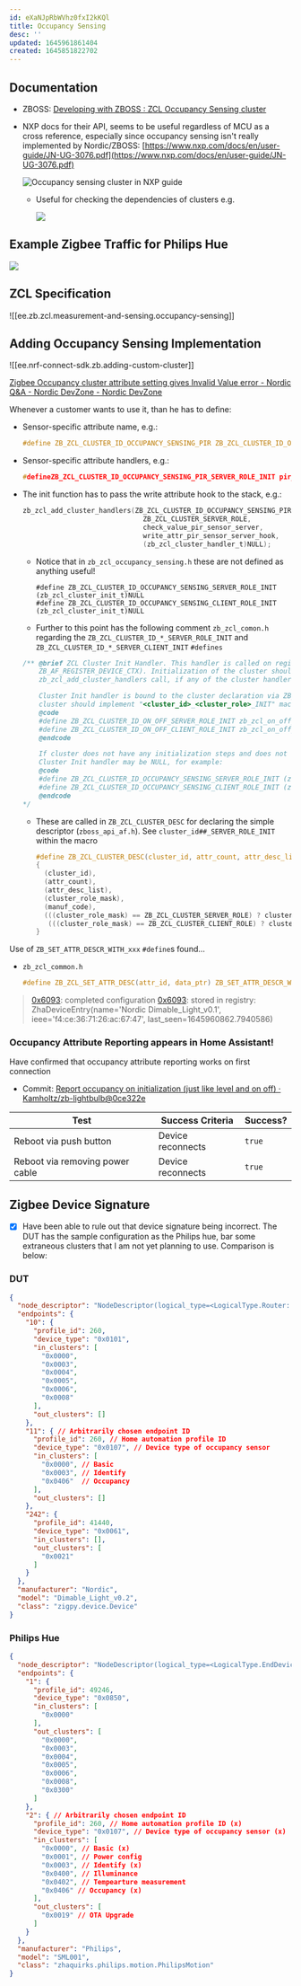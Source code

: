 ```yaml
---
id: eXaNJpRbWVhz0fxI2kKQl
title: Occupancy Sensing
desc: ''
updated: 1645961861404
created: 1645851822702
---
```


## Documentation

- ZBOSS: [Developing with ZBOSS : ZCL Occupancy Sensing cluster](https://developer.nordicsemi.com/nRF_Connect_SDK/doc/zboss_api_doc/group___z_b___z_c_l___o_c_c_u_p_a_n_c_y___s_e_n_s_i_n_g.html)

- NXP docs for their API, seems to be useful regardless of MCU as a cross reference, especially since occupancy sensing isn't really implemented by Nordic/ZBOSS: [https://www.nxp.com/docs/en/user-guide/JN-UG-3076.pdf](https://www.nxp.com/docs/en/user-guide/JN-UG-3076.pdf)

  ![Occupancy sensing cluster in NXP guide](assets/images/2022-02-26-15-43-56.png)

  - Useful for checking the dependencies of clusters e.g.

    ![](assets/images/2022-02-26-15-45-35.png)

## Example Zigbee Traffic for Philips Hue

![](assets/images/2022-02-26-15-19-15.png)


## ZCL Specification

![[ee.zb.zcl.measurement-and-sensing.occupancy-sensing]]

## Adding Occupancy Sensing Implementation

![[ee.nrf-connect-sdk.zb.adding-custom-cluster]]

[Zigbee Occupancy cluster attribute setting gives Invalid Value error - Nordic Q&amp;A - Nordic DevZone - Nordic DevZone](https://devzone.nordicsemi.com/f/nordic-q-a/60960/zigbee-occupancy-cluster-attribute-setting-gives-invalid-value-error)

Whenever a customer wants to use it, than he has to define:

- Sensor-specific attribute name, e.g.:

  ```c
  #define ZB_ZCL_CLUSTER_ID_OCCUPANCY_SENSING_PIR ZB_ZCL_CLUSTER_ID_OCCUPANCY_SENSING
  ```

- Sensor-specific attribute handlers, e.g.:

  ```c
  #defineZB_ZCL_CLUSTER_ID_OCCUPANCY_SENSING_PIR_SERVER_ROLE_INIT pir_sensor_init
  ```

- The init function has to pass the write attribute hook to the stack, e.g.:

  ```c
  zb_zcl_add_cluster_handlers(ZB_ZCL_CLUSTER_ID_OCCUPANCY_SENSING_PIR,
                                ZB_ZCL_CLUSTER_SERVER_ROLE,
                                check_value_pir_sensor_server,
                                write_attr_pir_sensor_server_hook,
                                (zb_zcl_cluster_handler_t)NULL);
  ```

  - Notice that in `zb_zcl_occupancy_sensing.h` these are not defined as anything useful!

    ```
    #define ZB_ZCL_CLUSTER_ID_OCCUPANCY_SENSING_SERVER_ROLE_INIT (zb_zcl_cluster_init_t)NULL
    #define ZB_ZCL_CLUSTER_ID_OCCUPANCY_SENSING_CLIENT_ROLE_INIT (zb_zcl_cluster_init_t)NULL
    ```


  - Further to this point has the following comment `zb_zcl_comon.h` regarding the `ZB_ZCL_CLUSTER_ID_*_SERVER_ROLE_INIT` and  `ZB_ZCL_CLUSTER_ID_*_SERVER_CLIENT_INIT` `#defines`

  ```c
  /** @brief ZCL Cluster Init Handler. This handler is called on registering device context (@ref
      ZB_AF_REGISTER_DEVICE_CTX). Initialization of the cluster should include @ref
      zb_zcl_add_cluster_handlers call, if any of the cluster handlers are implemented.

      Cluster Init handler is bound to the cluster declaration via ZB_ZCL_CLUSTER_DESC macro. Every
      cluster should implement "<cluster_id>_<cluster_role>_INIT" macro, for example:
      @code
      #define ZB_ZCL_CLUSTER_ID_ON_OFF_SERVER_ROLE_INIT zb_zcl_on_off_init_server
      #define ZB_ZCL_CLUSTER_ID_ON_OFF_CLIENT_ROLE_INIT zb_zcl_on_off_init_client
      @endcode

      If cluster does not have any initialization steps and does not need any cluster handlers,
      Cluster Init handler may be NULL, for example:
      @code
      #define ZB_ZCL_CLUSTER_ID_OCCUPANCY_SENSING_SERVER_ROLE_INIT (zb_zcl_cluster_init_t)NULL
      #define ZB_ZCL_CLUSTER_ID_OCCUPANCY_SENSING_CLIENT_ROLE_INIT (zb_zcl_cluster_init_t)NULL
      @endcode
  */
  ```
  - These are called in `ZB_ZCL_CLUSTER_DESC` for declaring the simple descriptor (`zboss_api_af.h`). See `cluster_id##_SERVER_ROLE_INIT` within the macro

    ```c
    #define ZB_ZCL_CLUSTER_DESC(cluster_id, attr_count, attr_desc_list, cluster_role_mask, manuf_code)         \c
    {                                                                                                          \c
      (cluster_id),                                                                                            \c
      (attr_count),                                                                                            \c
      (attr_desc_list),                                                                                        \c
      (cluster_role_mask),                                                                                     \c
      (manuf_code),                                                                                            \c
      (((cluster_role_mask) == ZB_ZCL_CLUSTER_SERVER_ROLE) ? cluster_id##_SERVER_ROLE_INIT : \c
       (((cluster_role_mask) == ZB_ZCL_CLUSTER_CLIENT_ROLE) ? cluster_id##_CLIENT_ROLE_INIT : NULL)) \c
    }
    ```

Use of `ZB_SET_ATTR_DESCR_WITH_xxx` `#define`s found...

- `zb_zcl_common.h`

  ```c
  #define ZB_ZCL_SET_ATTR_DESC(attr_id, data_ptr) ZB_SET_ATTR_DESCR_WITH_##attr_id(data_ptr),
  ```

> [0x6093](Dimable_Light_v0.2): completed configuration
> [0x6093](Dimable_Light_v0.2): stored in registry: ZhaDeviceEntry(name='Nordic Dimable_Light_v0.1', ieee='f4:ce:36:71:26:ac:67:47', last_seen=1645960862.7940586)

### Occupancy Attribute Reporting appears in Home Assistant!

Have confirmed that occupancy attribute reporting works on first connection

- Commit: [Report occupancy on initialization (just like level and on off) · Kamholtz/zb-lightbulb@0ce322e](https://github.com/Kamholtz/zb-lightbulb/commit/0ce322e55144da43b0584d4284d5edf9fedc2236)

| Test | Success Criteria | Success? |
| ---- | ------ | --- |
| Reboot via push button | Device reconnects | `true` |
| Reboot via removing power cable | Device reconnects | `true` |

## Zigbee Device Signature

- [x] Have been able to rule out that device signature being incorrect. The DUT has the sample configuration as the Philips hue, bar some extraneous clusters that I am not yet planning to use. Comparison is below:

### DUT

```json
{
  "node_descriptor": "NodeDescriptor(logical_type=<LogicalType.Router: 1>, complex_descriptor_available=0, user_descriptor_available=0, reserved=0, aps_flags=0, frequency_band=<FrequencyBand.Freq2400MHz: 8>, mac_capability_flags=<MACCapabilityFlags.AllocateAddress|RxOnWhenIdle|MainsPowered|FullFunctionDevice: 142>, manufacturer_code=4660, maximum_buffer_size=108, maximum_incoming_transfer_size=1621, server_mask=11264, maximum_outgoing_transfer_size=1621, descriptor_capability_field=<DescriptorCapability.NONE: 0>, *allocate_address=True, *is_alternate_pan_coordinator=False, *is_coordinator=False, *is_end_device=False, *is_full_function_device=True, *is_mains_powered=True, *is_receiver_on_when_idle=True, *is_router=True, *is_security_capable=False)",
  "endpoints": {
    "10": {
      "profile_id": 260,
      "device_type": "0x0101",
      "in_clusters": [
        "0x0000",
        "0x0003",
        "0x0004",
        "0x0005",
        "0x0006",
        "0x0008"
      ],
      "out_clusters": []
    },
    "11": { // Arbitrarily chosen endpoint ID
      "profile_id": 260, // Home automation profile ID
      "device_type": "0x0107", // Device type of occupancy sensor
      "in_clusters": [
        "0x0000", // Basic
        "0x0003", // Identify
        "0x0406"  // Occupancy
      ],
      "out_clusters": []
    },
    "242": {
      "profile_id": 41440,
      "device_type": "0x0061",
      "in_clusters": [],
      "out_clusters": [
        "0x0021"
      ]
    }
  },
  "manufacturer": "Nordic",
  "model": "Dimable_Light_v0.2",
  "class": "zigpy.device.Device"
}


```
### Philips Hue

```json
{
  "node_descriptor": "NodeDescriptor(logical_type=<LogicalType.EndDevice: 2>, complex_descriptor_available=0, user_descriptor_available=0, reserved=0, aps_flags=0, frequency_band=<FrequencyBand.Freq2400MHz: 8>, mac_capability_flags=<MACCapabilityFlags.AllocateAddress: 128>, manufacturer_code=4107, maximum_buffer_size=89, maximum_incoming_transfer_size=63, server_mask=0, maximum_outgoing_transfer_size=63, descriptor_capability_field=<DescriptorCapability.NONE: 0>, *allocate_address=True, *is_alternate_pan_coordinator=False, *is_coordinator=False, *is_end_device=True, *is_full_function_device=False, *is_mains_powered=False, *is_receiver_on_when_idle=False, *is_router=False, *is_security_capable=False)",
  "endpoints": {
    "1": {
      "profile_id": 49246,
      "device_type": "0x0850",
      "in_clusters": [
        "0x0000"
      ],
      "out_clusters": [
        "0x0000",
        "0x0003",
        "0x0004",
        "0x0005",
        "0x0006",
        "0x0008",
        "0x0300"
      ]
    },
    "2": { // Arbitrarily chosen endpoint ID
      "profile_id": 260, // Home automation profile ID (x)
      "device_type": "0x0107", // Device type of occupancy sensor (x)
      "in_clusters": [
        "0x0000", // Basic (x)
        "0x0001", // Power config
        "0x0003", // Identify (x)
        "0x0400", // Illuminance
        "0x0402", // Tempearture measurement
        "0x0406" // Occupancy (x)
      ],
      "out_clusters": [
        "0x0019" // OTA Upgrade
      ]
    }
  },
  "manufacturer": "Philips",
  "model": "SML001",
  "class": "zhaquirks.philips.motion.PhilipsMotion"
}
```
